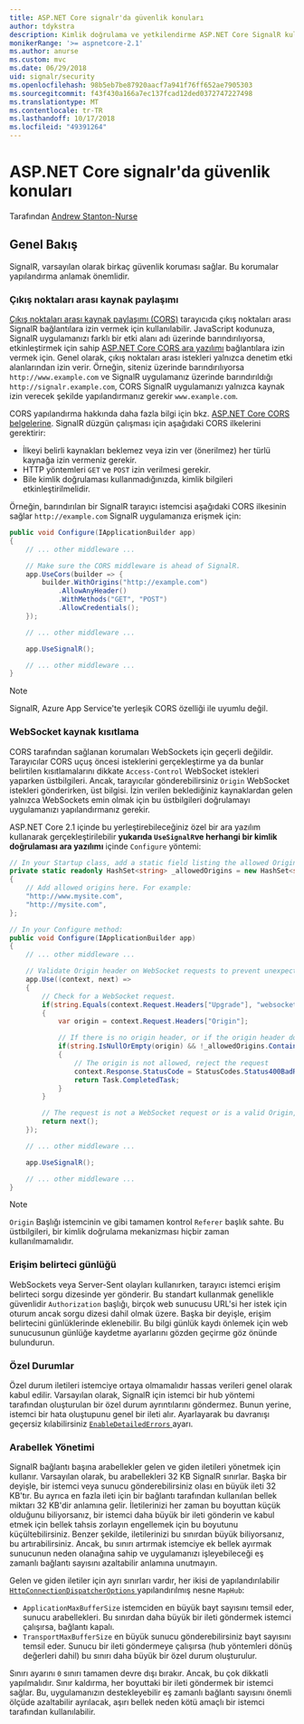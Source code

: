 ```yaml
---
title: ASP.NET Core signalr'da güvenlik konuları
author: tdykstra
description: Kimlik doğrulama ve yetkilendirme ASP.NET Core SignalR kullanmayı öğrenin.
monikerRange: '>= aspnetcore-2.1'
ms.author: anurse
ms.custom: mvc
ms.date: 06/29/2018
uid: signalr/security
ms.openlocfilehash: 98b5eb7be87920aacf7a941f76ff652ae7905303
ms.sourcegitcommit: f43f430a166a7ec137fcad12ded0372747227498
ms.translationtype: MT
ms.contentlocale: tr-TR
ms.lasthandoff: 10/17/2018
ms.locfileid: "49391264"
---
```

# <a name="security-considerations-in-aspnet-core-signalr"></a>ASP.NET Core signalr'da güvenlik konuları

Tarafından [Andrew Stanton-Nurse](https://twitter.com/anurse)

## <a name="overview"></a>Genel Bakış

SignalR, varsayılan olarak birkaç güvenlik koruması sağlar. Bu korumalar yapılandırma anlamak önemlidir.

### <a name="cross-origin-resource-sharing"></a>Çıkış noktaları arası kaynak paylaşımı

[Çıkış noktaları arası kaynak paylaşımı (CORS)](https://en.wikipedia.org/wiki/Cross-origin_resource_sharing) tarayıcıda çıkış noktaları arası SignalR bağlantılara izin vermek için kullanılabilir. JavaScript kodunuza, SignalR uygulamanızı farklı bir etki alanı adı üzerinde barındırılıyorsa, etkinleştirmek için sahip [ASP.NET Core CORS ara yazılımı](xref:security/cors) bağlantılara izin vermek için. Genel olarak, çıkış noktaları arası istekleri yalnızca denetim etki alanlarından izin verir. Örneğin, siteniz üzerinde barındırılıyorsa `http://www.example.com` ve SignalR uygulamanız üzerinde barındırıldığı `http://signalr.example.com`, CORS SignalR uygulamanızı yalnızca kaynak izin verecek şekilde yapılandırmanız gerekir `www.example.com`.

CORS yapılandırma hakkında daha fazla bilgi için bkz. [ASP.NET Core CORS belgelerine](xref:security/cors). SignalR düzgün çalışması için aşağıdaki CORS ilkelerini gerektirir:

* İlkeyi belirli kaynakları beklemez veya izin ver (önerilmez) her türlü kaynağa izin vermeniz gerekir.
* HTTP yöntemleri `GET` ve `POST` izin verilmesi gerekir.
* Bile kimlik doğrulaması kullanmadığınızda, kimlik bilgileri etkinleştirilmelidir.

Örneğin, barındırılan bir SignalR tarayıcı istemcisi aşağıdaki CORS ilkesinin sağlar `http://example.com` SignalR uygulamanıza erişmek için:

```csharp
public void Configure(IApplicationBuilder app)
{
    // ... other middleware ...

    // Make sure the CORS middleware is ahead of SignalR.
    app.UseCors(builder => {
        builder.WithOrigins("http://example.com")
            .AllowAnyHeader()
            .WithMethods("GET", "POST")
            .AllowCredentials();
    });

    // ... other middleware ...

    app.UseSignalR();

    // ... other middleware ...
}
```

> [!NOTE]
> SignalR, Azure App Service'te yerleşik CORS özelliği ile uyumlu değil.

### <a name="websocket-origin-restriction"></a>WebSocket kaynak kısıtlama

CORS tarafından sağlanan korumaları WebSockets için geçerli değildir. Tarayıcılar CORS uçuş öncesi isteklerini gerçekleştirme ya da bunlar belirtilen kısıtlamalarını dikkate `Access-Control` WebSocket istekleri yaparken üstbilgileri. Ancak, tarayıcılar gönderebilirsiniz `Origin` WebSocket istekleri gönderirken, üst bilgisi. İzin verilen beklediğiniz kaynaklardan gelen yalnızca WebSockets emin olmak için bu üstbilgileri doğrulamayı uygulamanızı yapılandırmanız gerekir.

ASP.NET Core 2.1 içinde bu yerleştirebileceğiniz özel bir ara yazılım kullanarak gerçekleştirilebilir **yukarıda `UseSignalR`ve herhangi bir kimlik doğrulaması ara yazılımı** içinde `Configure` yöntemi:

```csharp
// In your Startup class, add a static field listing the allowed Origin values:
private static readonly HashSet<string> _allowedOrigins = new HashSet<string>()
{
    // Add allowed origins here. For example:
    "http://www.mysite.com",
    "http://mysite.com",
};

// In your Configure method:
public void Configure(IApplicationBuilder app)
{
    // ... other middleware ...

    // Validate Origin header on WebSocket requests to prevent unexpected cross-site WebSocket requests
    app.Use((context, next) =>
    {
        // Check for a WebSocket request.
        if(string.Equals(context.Request.Headers["Upgrade"], "websocket"))
        {
            var origin = context.Request.Headers["Origin"];

            // If there is no origin header, or if the origin header doesn't match an allowed value:
            if(string.IsNullOrEmpty(origin) && !_allowedOrigins.Contains(origin))
            {
                // The origin is not allowed, reject the request
                context.Response.StatusCode = StatusCodes.Status400BadRequest;
                return Task.CompletedTask;
            }
        }

        // The request is not a WebSocket request or is a valid Origin, so let it continue
        return next();
    });

    // ... other middleware ...

    app.UseSignalR();

    // ... other middleware ...
}
```

> [!NOTE]
> `Origin` Başlığı istemcinin ve gibi tamamen kontrol `Referer` başlık sahte. Bu üstbilgileri, bir kimlik doğrulama mekanizması hiçbir zaman kullanılmamalıdır.

### <a name="access-token-logging"></a>Erişim belirteci günlüğü

WebSockets veya Server-Sent olayları kullanırken, tarayıcı istemci erişim belirteci sorgu dizesinde yer gönderir. Bu standart kullanmak genellikle güvenlidir `Authorization` başlığı, birçok web sunucusu URL'si her istek için oturum ancak sorgu dizesi dahil olmak üzere. Başka bir deyişle, erişim belirtecini günlüklerinde eklenebilir. Bu bilgi günlük kaydı önlemek için web sunucusunun günlüğe kaydetme ayarlarını gözden geçirme göz önünde bulundurun.

### <a name="exceptions"></a>Özel Durumlar

Özel durum iletileri istemciye ortaya olmamalıdır hassas verileri genel olarak kabul edilir. Varsayılan olarak, SignalR için istemci bir hub yöntemi tarafından oluşturulan bir özel durum ayrıntılarını göndermez. Bunun yerine, istemci bir hata oluştupunu genel bir ileti alır. Ayarlayarak bu davranışı geçersiz kılabilirsiniz [ `EnableDetailedErrors` ](xref:signalr/configuration#configure-server-options) ayarı.

### <a name="buffer-management"></a>Arabellek Yönetimi

SignalR bağlantı başına arabellekler gelen ve giden iletileri yönetmek için kullanır. Varsayılan olarak, bu arabellekleri 32 KB SignalR sınırlar. Başka bir deyişle, bir istemci veya sunucu gönderebilirsiniz olası en büyük ileti 32 KB'tır. Bu ayrıca en fazla ileti için bir bağlantı tarafından kullanılan bellek miktarı 32 KB'dir anlamına gelir. İletilerinizi her zaman bu boyuttan küçük olduğunu biliyorsanız, bir istemci daha büyük bir ileti gönderin ve kabul etmek için bellek tahsis zorlayın engellemek için bu boyutunu küçültebilirsiniz. Benzer şekilde, iletilerinizi bu sınırdan büyük biliyorsanız, bu artırabilirsiniz. Ancak, bu sınırı artırmak istemciye ek bellek ayırmak sunucunun neden olanağına sahip ve uygulamanızı işleyebileceği eş zamanlı bağlantı sayısını azaltabilir anlamına unutmayın.

Gelen ve giden iletiler için ayrı sınırları vardır, her ikisi de yapılandırılabilir [ `HttpConnectionDispatcherOptions` ](xref:signalr/configuration#configure-server-options) yapılandırılmış nesne `MapHub`:

* `ApplicationMaxBufferSize` istemciden en büyük bayt sayısını temsil eder, sunucu arabellekleri. Bu sınırdan daha büyük bir ileti göndermek istemci çalışırsa, bağlantı kapalı.
* `TransportMaxBufferSize` en büyük sunucu gönderebilirsiniz bayt sayısını temsil eder. Sunucu bir ileti göndermeye çalışırsa (hub yöntemleri dönüş değerleri dahil) bu sınırı daha büyük bir özel durum oluşturulur.

Sınırı ayarını `0` sınırı tamamen devre dışı bırakır. Ancak, bu çok dikkatli yapılmalıdır. Sınır kaldırma, her boyuttaki bir ileti göndermek bir istemci sağlar. Bu, uygulamanızın destekleyebilir eş zamanlı bağlantı sayısını önemli ölçüde azaltabilir ayrılacak, aşırı bellek neden kötü amaçlı bir istemci tarafından kullanılabilir.
